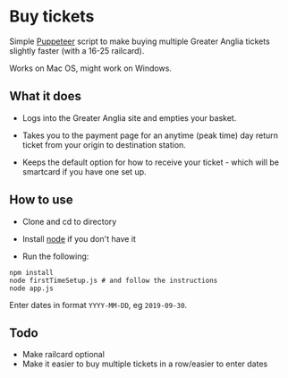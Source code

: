 # Buy tickets

Simple [Puppeteer](https://github.com/GoogleChrome/puppeteer) script to make buying multiple Greater Anglia tickets slightly faster (with a 16-25 railcard). 

Works on Mac OS, might work on Windows.

## What it does

* Logs into the Greater Anglia site and empties your basket. 

* Takes you to the payment page for an anytime (peak time) day return ticket from your origin to destination station. 

* Keeps the default option for how to receive your ticket - which will be smartcard if you have one set up.

## How to use

* Clone and cd to directory

* Install [node](https://nodejs.org/en/download/) if you don't have it

* Run the following:

```
npm install
node firstTimeSetup.js # and follow the instructions
node app.js
```

Enter dates in format ```YYYY-MM-DD```, eg ```2019-09-30```.


## Todo

* Make railcard optional
* Make it easier to buy multiple tickets in a row/easier to enter dates

